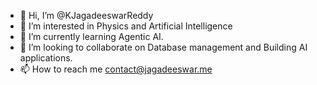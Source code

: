 - 👋 Hi, I’m @KJagadeeswarReddy
- 👀 I’m interested in Physics and Artificial Intelligence
- 🌱 I’m currently learning Agentic AI.
- 💞️ I’m looking to collaborate on Database management and Building AI applications.
- 📫 How to reach me contact@jagadeeswar.me

<!---
KJagadeeswarReddy/KJagadeeswarReddy is a ✨ special ✨ repository because its `README.md` (this file) appears on your GitHub profile.
You can click the Preview link to take a look at your changes.
--->
